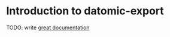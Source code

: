 # Introduction to datomic-export

TODO: write [great documentation](http://jacobian.org/writing/what-to-write/)
